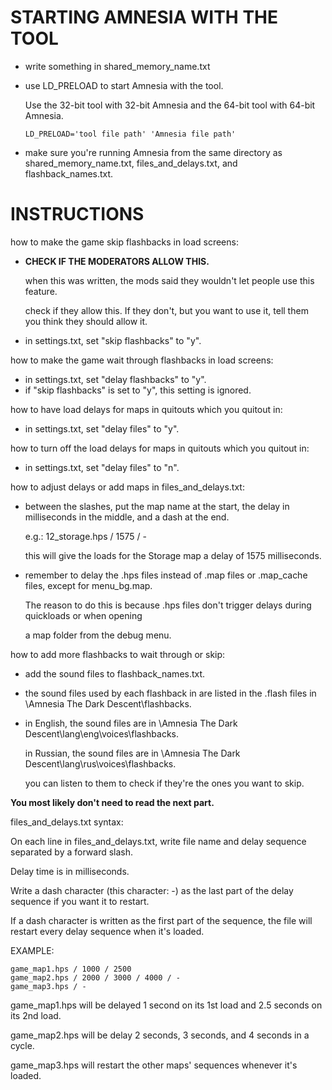 
# STARTING AMNESIA WITH THE TOOL

- write something in shared_memory_name.txt
- use LD_PRELOAD to start Amnesia with the tool.
  
  Use the 32-bit tool with 32-bit Amnesia and the 64-bit tool with 64-bit Amnesia.

      LD_PRELOAD='tool file path' 'Amnesia file path'

- make sure you're running Amnesia from the same directory as shared_memory_name.txt, files_and_delays.txt, and flashback_names.txt.

# INSTRUCTIONS

how to make the game skip flashbacks in load screens:
- **CHECK IF THE MODERATORS ALLOW THIS.**
  
  when this was written, the mods said they wouldn't let people use this feature.
  
  check if they allow this. If they don't, but you want to use it, tell them you think they should allow it.
- in settings.txt, set "skip flashbacks" to "y".

how to make the game wait through flashbacks in load screens:
- in settings.txt, set "delay flashbacks" to "y".
- if "skip flashbacks" is set to "y", this setting is ignored.

how to have load delays for maps in quitouts which you quitout in:
- in settings.txt, set "delay files" to "y".

how to turn off the load delays for maps in quitouts which you quitout in:
- in settings.txt, set "delay files" to "n".

how to adjust delays or add maps in files_and_delays.txt:
- between the slashes, put the map name at the start, the delay in milliseconds in the middle, and a dash at the end.
  
  e.g.: 12_storage.hps / 1575 / -
  
  this will give the loads for the Storage map a delay of 1575 milliseconds.
- remember to delay the .hps files instead of .map files or .map_cache files, except for menu_bg.map.
  
  The reason to do this is because .hps files don't trigger delays during quickloads or when opening
  
  a map folder from the debug menu.

how to add more flashbacks to wait through or skip:
- add the sound files to flashback_names.txt.
- the sound files used by each flashback in are listed in the .flash files in \Amnesia The Dark Descent\flashbacks.
- in English, the sound files are in \Amnesia The Dark Descent\lang\eng\voices\flashbacks.
  
  in Russian, the sound files are in \Amnesia The Dark Descent\lang\rus\voices\flashbacks.
  
  you can listen to them to check if they're the ones you want to skip.


**You most likely don't need to read the next part.**

files_and_delays.txt syntax:

On each line in files_and_delays.txt, write file name and delay sequence separated by a forward slash.

Delay time is in milliseconds.

Write a dash character (this character: -) as the last part of the delay sequence if you want it to restart.

If a dash character is written as the first part of the sequence, the file will restart every delay sequence
when it's loaded.

EXAMPLE:

    game_map1.hps / 1000 / 2500
    game_map2.hps / 2000 / 3000 / 4000 / -
    game_map3.hps / -

game_map1.hps will be delayed 1 second on its 1st load and 2.5 seconds on its 2nd load.

game_map2.hps will be delay 2 seconds, 3 seconds, and 4 seconds in a cycle.

game_map3.hps will restart the other maps' sequences whenever it's loaded.
